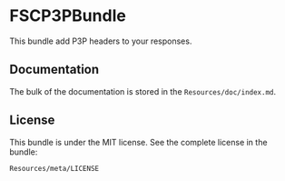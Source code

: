 # FSCP3PBundle

This bundle add P3P headers to your responses.

## Documentation

The bulk of the documentation is stored in the `Resources/doc/index.md`.

## License

This bundle is under the MIT license. See the complete license in the bundle:

    Resources/meta/LICENSE